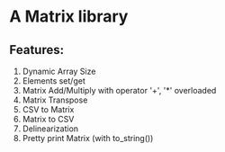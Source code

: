# A Matrix library

## Features:
1.  Dynamic Array Size
2.  Elements set/get
3. Matrix Add/Multiply with operator '+', '*' overloaded
4. Matrix Transpose
5. CSV to Matrix
6. Matrix to CSV
7. Delinearization
8. Pretty print Matrix (with to_string())
